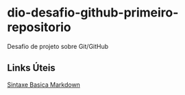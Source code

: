 # dio-desafio-github-primeiro-repositorio
Desafio de projeto sobre Git/GitHub

##  Links Úteis
[Sintaxe Basica Markdown](https://www.markdownguide.org/basic-syntax/)

